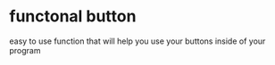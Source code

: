 # functonal button

easy to use function 
that will help you use your buttons inside of your program


